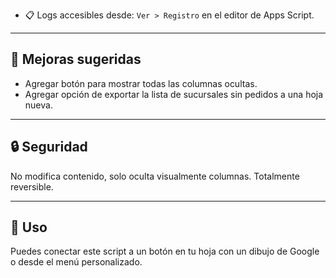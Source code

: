 
- 📋 Logs accesibles desde:
  `Ver > Registro` en el editor de Apps Script.

---

## 🔄 Mejoras sugeridas

- Agregar botón para mostrar todas las columnas ocultas.
- Agregar opción de exportar la lista de sucursales sin pedidos a una hoja nueva.

---

## 🔒 Seguridad

No modifica contenido, solo oculta visualmente columnas. Totalmente reversible.

---

## 📎 Uso

Puedes conectar este script a un botón en tu hoja con un dibujo de Google o desde el menú personalizado.
